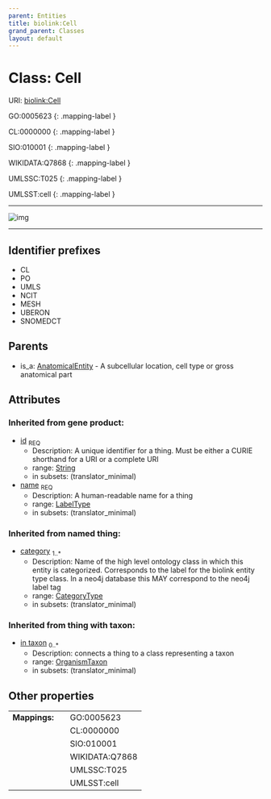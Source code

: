 ```yaml
---
parent: Entities
title: biolink:Cell
grand_parent: Classes
layout: default
---
```


# Class: Cell




URI: [biolink:Cell](https://w3id.org/biolink/vocab/Cell)

GO:0005623
{: .mapping-label }

CL:0000000
{: .mapping-label }

SIO:010001
{: .mapping-label }

WIKIDATA:Q7868
{: .mapping-label }

UMLSSC:T025
{: .mapping-label }

UMLSST:cell
{: .mapping-label }


---

![img](http://yuml.me/diagram/nofunky;dir:TB/class/[OrganismTaxon],[AnatomicalEntity]%5E-[Cell%7Cid(i):string;name(i):label_type;category(i):category_type%20%2B],[AnatomicalEntity])

---


## Identifier prefixes

 * CL
 * PO
 * UMLS
 * NCIT
 * MESH
 * UBERON
 * SNOMEDCT

## Parents

 *  is_a: [AnatomicalEntity](AnatomicalEntity.md) - A subcellular location, cell type or gross anatomical part

## Attributes


### Inherited from gene product:

 * [id](id.md)  <sub>REQ</sub>
    * Description: A unique identifier for a thing. Must be either a CURIE shorthand for a URI or a complete URI
    * range: [String](types/String.md)
    * in subsets: (translator_minimal)
 * [name](name.md)  <sub>REQ</sub>
    * Description: A human-readable name for a thing
    * range: [LabelType](types/LabelType.md)
    * in subsets: (translator_minimal)

### Inherited from named thing:

 * [category](category.md)  <sub>1..*</sub>
    * Description: Name of the high level ontology class in which this entity is categorized. Corresponds to the label for the biolink entity type class. In a neo4j database this MAY correspond to the neo4j label tag
    * range: [CategoryType](types/CategoryType.md)
    * in subsets: (translator_minimal)

### Inherited from thing with taxon:

 * [in taxon](in_taxon.md)  <sub>0..*</sub>
    * Description: connects a thing to a class representing a taxon
    * range: [OrganismTaxon](OrganismTaxon.md)
    * in subsets: (translator_minimal)

## Other properties

|  |  |  |
| --- | --- | --- |
| **Mappings:** | | GO:0005623 |
|  | | CL:0000000 |
|  | | SIO:010001 |
|  | | WIKIDATA:Q7868 |
|  | | UMLSSC:T025 |
|  | | UMLSST:cell |

